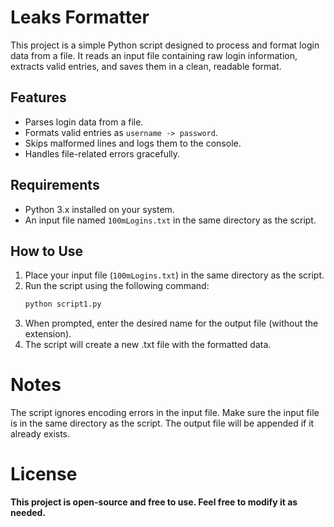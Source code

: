# Leaks Formatter

This project is a simple Python script designed to process and format login data from a file. It reads an input file containing raw login information, extracts valid entries, and saves them in a clean, readable format.

## Features

- Parses login data from a file.
- Formats valid entries as `username -> password`.
- Skips malformed lines and logs them to the console.
- Handles file-related errors gracefully.

## Requirements

- Python 3.x installed on your system.
- An input file named `100mLogins.txt` in the same directory as the script.

## How to Use

1. Place your input file (`100mLogins.txt`) in the same directory as the script.
2. Run the script using the following command:
   ```bash
   python script1.py

3. When prompted, enter the desired name for the output file (without the extension).
4. The script will create a new .txt file with the formatted data.


# Notes
The script ignores encoding errors in the input file.
Make sure the input file is in the same directory as the script.
The output file will be appended if it already exists.
# License
**This project is open-source and free to use. Feel free to modify it as needed.**